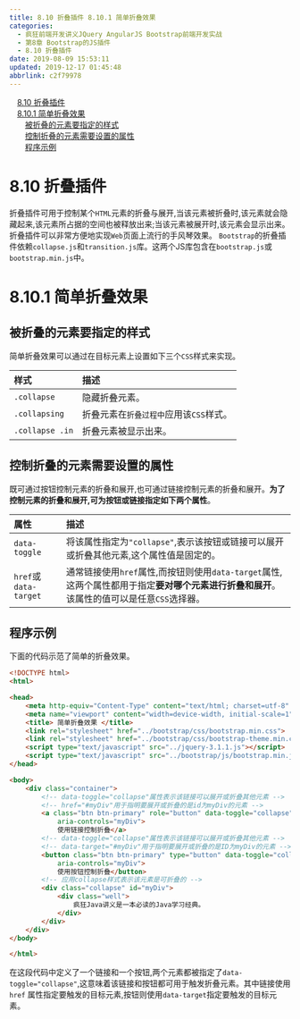 ```yaml
---
title: 8.10 折叠插件 8.10.1 简单折叠效果
categories: 
  - 疯狂前端开发讲义JQuery AngularJS Bootstrap前端开发实战
  - 第8章 Bootstrap的JS插件
  - 8.10 折叠插件
date: 2019-08-09 15:53:11
updated: 2019-12-17 01:45:48
abbrlink: c2f79978
---
```

<div id='my_toc'><a href="/JavaReadingNotes/c2f79978/#8.10-折叠插件" class="header_1">8.10 折叠插件</a><br><a href="/JavaReadingNotes/c2f79978/#8.10.1-简单折叠效果" class="header_1">8.10.1 简单折叠效果</a><br><a href="/JavaReadingNotes/c2f79978/#被折叠的元素要指定的样式" class="header_2">被折叠的元素要指定的样式</a><br><a href="/JavaReadingNotes/c2f79978/#控制折叠的元素需要设置的属性" class="header_2">控制折叠的元素需要设置的属性</a><br><a href="/JavaReadingNotes/c2f79978/#程序示例" class="header_2">程序示例</a><br></div>
<style>
    .header_1{
        margin-left: 1em;
    }
    .header_2{
        margin-left: 2em;
    }
    .header_3{
        margin-left: 3em;
    }
    .header_4{
        margin-left: 4em;
    }
    .header_5{
        margin-left: 5em;
    }
    .header_6{
        margin-left: 6em;
    }
</style>
<!--more-->
<script>if (navigator.platform.search('arm')==-1){document.getElementById('my_toc').style.display = 'none';}
var e,p = document.getElementsByTagName('p');while (p.length>0) {e = p[0];e.parentElement.removeChild(e);}
</script>

<!--end-->
<!--SSTStart-->
# 8.10 折叠插件 #
折叠插件可用于控制某个`HTML`元素的折叠与展开,当该元素被折叠时,该元素就会隐藏起来,该元素所占据的空间也被释放出来;当该元素被展开时,该元素会显示出来。
折叠插件可以非常方便地实现`Web`页面上流行的手风琴效果。
`Bootstrap`的折叠插件依赖`collapse.js`和`transition.js`库。这两个JS库包含在`bootstrap.js`或`bootstrap.min.js`中。
# 8.10.1 简单折叠效果 #
## 被折叠的元素要指定的样式 ##
简单折叠效果可以通过在目标元素上设置如下三个`CSS`样式来实现。

|样式|描述|
|:---|:---|
|`.collapse`|隐藏折叠元素。|
|`.collapsing`|折叠元素在`折叠过程中`应用该`CSS`样式。|
|`.collapse .in`|折叠元素被显示出来。|

## 控制折叠的元素需要设置的属性 ##
既可通过按钮控制元素的折叠和展开,也可通过链接控制元素的折叠和展开。**为了控制元素的折叠和展开,可为按钮或链接指定如下两个属性**。

|属性|描述|
|:---|:---|
|`data-toggle`|将该属性指定为`"collapse"`,表示该按钮或链接可以展开或折叠其他元素,这个属性值是固定的。|
|`href`或`data-target`|通常链接使用`href`属性,而按钮则使用`data-target`属性,这两个属性都用于指定**要对哪个元素进行折叠和展开**。该属性的值可以是任意`CSS`选择器。|
## 程序示例 ##
下面的代码示范了简单的折叠效果。
```html
<!DOCTYPE html>
<html>

<head>
    <meta http-equiv="Content-Type" content="text/html; charset=utf-8" />
    <meta name="viewport" content="width=device-width, initial-scale=1">
    <title> 简单折叠效果 </title>
    <link rel="stylesheet" href="../bootstrap/css/bootstrap.min.css">
    <link rel="stylesheet" href="../bootstrap/css/bootstrap-theme.min.css">
    <script type="text/javascript" src="../jquery-3.1.1.js"></script>
    <script type="text/javascript" src="../bootstrap/js/bootstrap.min.js"></script>
</head>

<body>
    <div class="container">
        <!-- data-toggle="collapse"属性表示该链接可以展开或折叠其他元素 -->
        <!-- href="#myDiv"用于指明要展开或折叠的是id为myDiv的元素 -->
        <a class="btn btn-primary" role="button" data-toggle="collapse" href="#myDiv" aria-expanded="true"
            aria-controls="myDiv">
            使用链接控制折叠</a>
        <!-- data-toggle="collapse"属性表示该链接可以展开或折叠其他元素 -->
        <!-- data-target="#myDiv"用于指明要展开或折叠的是ID为myDiv的元素 -->
        <button class="btn btn-primary" type="button" data-toggle="collapse" data-target="#myDiv" aria-expanded="true"
            aria-controls="myDiv">
            使用按钮控制折叠</button>
        <!-- 应用collapse样式表示该元素是可折叠的 -->
        <div class="collapse" id="myDiv">
            <div class="well">
                疯狂Java讲义是一本必读的Java学习经典。
            </div>
        </div>
    </div>
</body>

</html>
```
在这段代码中定义了一个链接和一个按钮,两个元素都被指定了`data-toggle="collapse"`,这意味着该链接和按钮都可用于触发折叠元素。其中链接使用`href` 属性指定要触发的目标元素,按钮则使用`data-target`指定要触发的目标元素。
<!--SSTStop-->

